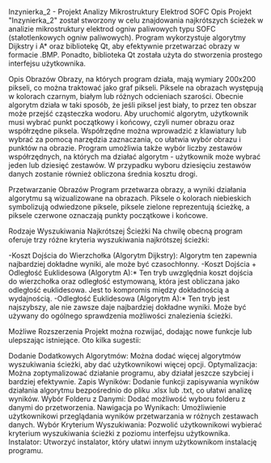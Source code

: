 Inzynierka_2 - Projekt Analizy Mikrostruktury Elektrod SOFC
Opis
Projekt "Inzynierka_2" został stworzony w celu znajdowania najkrótszych ścieżek w analizie mikrostruktury elektrod ogniw paliwowych typu SOFC (stałotlenkowych ogniw paliwowych). Program wykorzystuje algorytmy Dijkstry i A* oraz bibliotekę Qt, aby efektywnie przetwarzać obrazy w formacie .BMP. Ponadto, biblioteka Qt została użyta do stworzenia prostego interfejsu użytkownika.

Opis Obrazów
Obrazy, na których program działa, mają wymiary 200x200 pikseli, co można traktować jako graf pikseli. Piksele na obrazach występują w kolorach czarnym, białym lub różnych odcieniach szarości. Obecnie algorytm działa w taki sposób, że jeśli piksel jest biały, to przez ten obszar może przejść cząsteczka wodoru. Aby uruchomić algorytm, użytkownik musi wybrać punkt początkowy i końcowy, czyli numer obrazu oraz współrzędne piksela. Współrzędne można wprowadzić z klawiatury lub wybrać za pomocą narzędzia zaznaczania, co ułatwia wybór obrazu i punktów na obrazie. Program umożliwia także wybór liczby zestawów współrzędnych, na których ma działać algorytm - użytkownik może wybrać jeden lub dziesięć zestawów. W przypadku wyboru dziesięciu zestawów danych zostanie również obliczona średnia kosztu drogi.

Przetwarzanie Obrazów
Program przetwarza obrazy, a wyniki działania algorytmu są wizualizowane na obrazach. Piksele o kolorach niebieskich symbolizują odwiedzone piksele, piksele zielone reprezentują ścieżkę, a piksele czerwone oznaczają punkty początkowe i końcowe.

Rodzaje Wyszukiwania Najkrótszej Ścieżki
Na chwilę obecną program oferuje trzy różne kryteria wyszukiwania najkrótszej ścieżki:

-Koszt Dojścia do Wierzchołka (Algorytm Dijkstry): Algorytm ten zapewnia najbardziej dokładne wyniki, ale może być czasochłonny.
-Koszt Dojścia + Odległość Euklidesowa (Algorytm A):* Ten tryb uwzględnia koszt dojścia do wierzchołka oraz odległość estymowaną, która jest obliczana jako odległość euklidesowa. Jest to kompromis między dokładnością a wydajnością.
-Odległość Euklidesowa (Algorytm A):* Ten tryb jest najszybszy, ale nie zawsze daje najbardziej dokładne wyniki. Może być używany do ogólnego sprawdzenia możliwości znalezienia ścieżki.

Możliwe Rozszerzenia
Projekt można rozwijać, dodając nowe funkcje lub ulepszając istniejące. Oto kilka sugestii:

Dodanie Dodatkowych Algorytmów: Można dodać więcej algorytmów wyszukiwania ścieżki, aby dać użytkownikowi więcej opcji.
Optymalizacja: Można zoptymalizować działanie programu, aby działał jeszcze szybciej i bardziej efektywnie.
Zapis Wyników: Dodanie funkcji zapisywania wyników działania algorytmu bezpośrednio do pliku .xlsx lub .txt, co ułatwi analizę wyników.
Wybór Folderu z Danymi: Dodać możliwość wyboru folderu z danymi do przetworzenia.
Nawigacja po Wynikach: Umożliwienie użytkownikowi przeglądania wyników przetwarzania w różnych zestawach danych.
Wybór Kryterium Wyszukiwania: Pozwolić użytkownikowi wybierać kryterium wyszukiwania ścieżki z poziomu interfejsu użytkownika.
Instalator: Utworzyć instalator, który ułatwi innym użytkownikom instalację programu.
